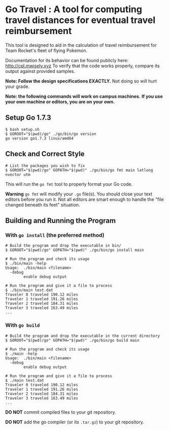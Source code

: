 # Go Travel : A tool for computing travel distances for eventual travel reimbursement

This tool is designed to aid in the calculation of travel reimbursement for Team Rocket's fleet of flying Pokemon.

Documentation for its behavior can be found publicly here: http://cpl.mwisely.xyz
To verify that the code works properly, compare its output against provided samples.

**Note: Follow the design specifications EXACTLY.**
Not doing so will hurt your grade.

**Note: the following commands will work on campus machines.**
**If you use your own machine or editors, you are on your own.**

## Setup Go 1.7.3

~~~shell
$ bash setup.sh
$ GOROOT="$(pwd)/go" ./go/bin/go version
go version go1.7.3 linux/amd64
~~~

## Check and Correct Style

~~~shell
# List the packages you wish to fix
$ GOROOT="$(pwd)/go" GOPATH="$(pwd)" ./go/bin/go fmt main latlong nvector utm
~~~~

This will run the `go fmt` tool to properly format your Go code.

**Warning** `go fmt` will modify your `.go` file(s).
You should close your text editors before you run it.
Not all editors are smart enough to handle the "file changed beneath its feet" situation.

## Building and Running the Program

### With `go install` (the preferred method)

~~~shell
# Build the program and drop the executable in bin/
$ GOROOT="$(pwd)/go" GOPATH="$(pwd)" ./go/bin/go install main

# Run the program and check its usage
$ ./bin/main -help
Usage:  ./bin/main <filename>
  -debug
        enable debug output

# Run the program and give it a file to process
$ ./bin/main test.dat
Traveler 0 traveled 190.12 miles
Traveler 1 traveled 191.26 miles
Traveler 2 traveled 184.31 miles
Traveler 3 traveled 163.49 miles
...

~~~


### With `go build`

~~~shell
# Build the program and drop the executable in the current directory
$ GOROOT="$(pwd)/go" GOPATH="$(pwd)" ./go/bin/go build main

# Run the program and check its usage
$ ./main -help
Usage:  ./bin/main <filename>
  -debug
        enable debug output

# Run the program and give it a file to process
$ ./main test.dat
Traveler 0 traveled 190.12 miles
Traveler 1 traveled 191.26 miles
Traveler 2 traveled 184.31 miles
Traveler 3 traveled 163.49 miles
...

~~~

**DO NOT** commit compiled files to your git repository.

**DO NOT** add the go compiler (or its `.tar.gz`) to your git repository.

